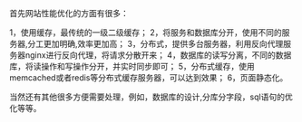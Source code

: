 
首先网站性能优化的方面有很多：

1，使用缓存，最传统的一级二级缓存；
2，将服务和数据库分开，使用不同的服务器,分工更加明确,效率更加高；
3，分布式，提供多台服务器，利用反向代理服务器nginx进行反向代理，将请求分散开来；
4，数据库的读写分离，不同的数据库，将读操作和写操作分开，并实时同步即可；
5，分布式缓存，使用memcached或者redis等分布式缓存服务器，可以达到效果；
6，页面静态化。

当然还有其他很多方便需要处理，例如，数据库的设计,分库分字段，sql语句的优化等等。